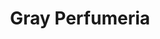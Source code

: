---
title: "Gray Perfumeria"
url: /san-fernando-del-valle-de-catamarca/gray-perfumeria/
shop: perfumería
---